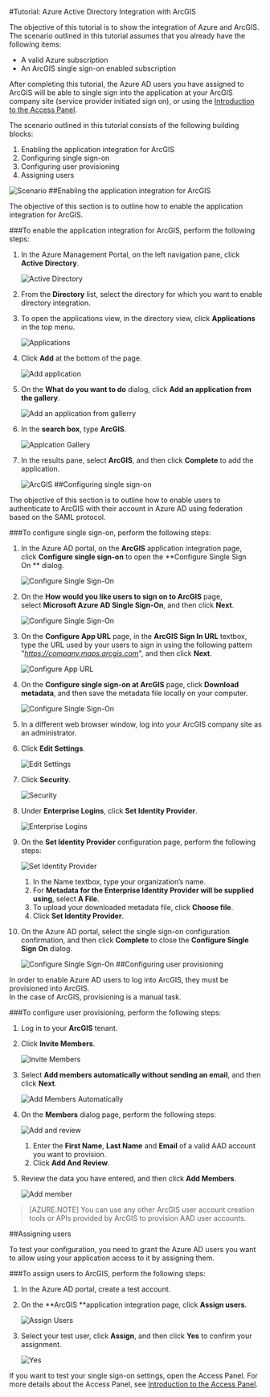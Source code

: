 <properties 
    pageTitle="Tutorial: Azure Active Directory Integration with ArcGIS | Microsoft Azure" 
    description="Learn how to use ArcGIS with Azure Active Directory to enable single sign-on, automated provisioning, and more!" 
    services="active-directory" 
    authors="markusvi"  
    documentationCenter="na" 
    manager="stevenpo"/>
<tags 
    ms.service="active-directory" 
    ms.devlang="na" 
    ms.topic="article" 
    ms.tgt_pltfrm="na" 
    ms.workload="identity" 
    ms.date="10/22/2015" 
    ms.author="markvi" />

#Tutorial: Azure Active Directory Integration with ArcGIS

The objective of this tutorial is to show the integration of Azure and ArcGIS. The scenario outlined in this tutorial assumes that you already have the following items:

-   A valid Azure subscription
-   An ArcGIS single sign-on enabled subscription

After completing this tutorial, the Azure AD users you have assigned to ArcGIS will be able to single sign into the application at your ArcGIS company site (service provider initiated sign on), or using the [Introduction to the Access Panel](active-directory-saas-access-panel-introduction.md).

The scenario outlined in this tutorial consists of the following building blocks:

1.  Enabling the application integration for ArcGIS
2.  Configuring single sign-on
3.  Configuring user provisioning
4.  Assigning users

![Scenario](./media/active-directory-saas-arcgis-tutorial/IC784735.png "Scenario")
##Enabling the application integration for ArcGIS

The objective of this section is to outline how to enable the application integration for ArcGIS.

###To enable the application integration for ArcGIS, perform the following steps:

1.  In the Azure Management Portal, on the left navigation pane, click **Active Directory**.

    ![Active Directory](./media/active-directory-saas-arcgis-tutorial/IC700993.png "Active Directory")

2.  From the **Directory** list, select the directory for which you want to enable directory integration.

3.  To open the applications view, in the directory view, click **Applications** in the top menu.

    ![Applications](./media/active-directory-saas-arcgis-tutorial/IC700994.png "Applications")

4.  Click **Add** at the bottom of the page.

    ![Add application](./media/active-directory-saas-arcgis-tutorial/IC749321.png "Add application")

5.  On the **What do you want to do** dialog, click **Add an application from the gallery**.

    ![Add an application from gallerry](./media/active-directory-saas-arcgis-tutorial/IC749322.png "Add an application from gallerry")

6.  In the **search box**, type **ArcGIS**.

    ![Applcation Gallery](./media/active-directory-saas-arcgis-tutorial/IC784736.png "Applcation Gallery")

7.  In the results pane, select **ArcGIS**, and then click **Complete** to add the application.

    ![ArcGIS](./media/active-directory-saas-arcgis-tutorial/IC784737.png "ArcGIS")
##Configuring single sign-on

The objective of this section is to outline how to enable users to authenticate to ArcGIS with their account in Azure AD using federation based on the SAML protocol.

###To configure single sign-on, perform the following steps:

1.  In the Azure AD portal, on the **ArcGIS** application integration page, click **Configure single sign-on** to open the **Configure Single Sign On ** dialog.

    ![Configure Single Sign-On](./media/active-directory-saas-arcgis-tutorial/IC784738.png "Configure Single Sign-On")

2.  On the **How would you like users to sign on to ArcGIS** page, select **Microsoft Azure AD Single Sign-On**, and then click **Next**.

    ![Configure Single Sign-On](./media/active-directory-saas-arcgis-tutorial/IC784739.png "Configure Single Sign-On")

3.  On the **Configure App URL** page, in the **ArcGIS Sign In URL** textbox, type the URL used by your users to sign in using the following pattern "*https://company.maps.arcgis.com*", and then click **Next**.

    ![Configure App URL](./media/active-directory-saas-arcgis-tutorial/IC784740.png "Configure App URL")

4.  On the **Configure single sign-on at ArcGIS** page, click **Download metadata**, and then save the metadata file locally on your computer.

    ![Configure Single Sign-On](./media/active-directory-saas-arcgis-tutorial/IC784741.png "Configure Single Sign-On")

5.  In a different web browser window, log into your ArcGIS company site as an administrator.

6.  Click **Edit Settings**.

    ![Edit Settings](./media/active-directory-saas-arcgis-tutorial/IC784742.png "Edit Settings")

7.  Click **Security**.

    ![Security](./media/active-directory-saas-arcgis-tutorial/IC784743.png "Security")

8.  Under **Enterprise Logins**, click **Set Identity Provider**.

    ![Enterprise Logins](./media/active-directory-saas-arcgis-tutorial/IC784744.png "Enterprise Logins")

9.  On the **Set Identity Provider** configuration page, perform the following steps:

    ![Set Identity Provider](./media/active-directory-saas-arcgis-tutorial/IC784745.png "Set Identity Provider")

    1.  In the Name textbox, type your organization’s name.
    2.  For **Metadata for the Enterprise Identity Provider will be supplied using**, select **A File**.
    3.  To upload your downloaded metadata file, click **Choose file**.
    4.  Click **Set Identity Provider**.

10. On the Azure AD portal, select the single sign-on configuration confirmation, and then click **Complete** to close the **Configure Single Sign On** dialog.

    ![Configure Single Sign-On](./media/active-directory-saas-arcgis-tutorial/IC784746.png "Configure Single Sign-On")
##Configuring user provisioning

In order to enable Azure AD users to log into ArcGIS, they must be provisioned into ArcGIS.  
In the case of ArcGIS, provisioning is a manual task.

###To configure user provisioning, perform the following steps:

1.  Log in to your **ArcGIS** tenant.

2.  Click **Invite Members**.

    ![Invite Members](./media/active-directory-saas-arcgis-tutorial/IC784747.png "Invite Members")

3.  Select **Add members automatically without sending an email**, and then click **Next**.

    ![Add Members Automatically](./media/active-directory-saas-arcgis-tutorial/IC784748.png "Add Members Automatically")

4.  On the **Members** dialog page, perform the following steps:

    ![Add and review](./media/active-directory-saas-arcgis-tutorial/IC784749.png "Add and review")

    1.  Enter the **First Name**, **Last Name** and **Email** of a valid AAD account you want to provision.
    2.  Click **Add And Review**.

5.  Review the data you have entered, and then click **Add Members**.

    ![Add member](./media/active-directory-saas-arcgis-tutorial/IC784750.png "Add member")

>[AZURE.NOTE] You can use any other ArcGIS user account creation tools or APIs provided by ArcGIS to provision AAD user accounts.

##Assigning users

To test your configuration, you need to grant the Azure AD users you want to allow using your application access to it by assigning them.

###To assign users to ArcGIS, perform the following steps:

1.  In the Azure AD portal, create a test account.

2.  On the **ArcGIS **application integration page, click **Assign users**.

    ![Assign Users](./media/active-directory-saas-arcgis-tutorial/IC784751.png "Assign Users")

3.  Select your test user, click **Assign**, and then click **Yes** to confirm your assignment.

    ![Yes](./media/active-directory-saas-arcgis-tutorial/IC767830.png "Yes")

If you want to test your single sign-on settings, open the Access Panel. For more details about the Access Panel, see [Introduction to the Access Panel](active-directory-saas-access-panel-introduction.md).

